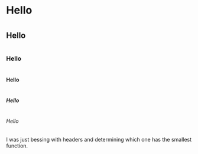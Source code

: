 # <h1>Hello</h1>
# <h2>Hello</h2>
# <h3>Hello</h3>
# <h4>Hello</h4>
# <h5>Hello</h5>
# <h6>Hello</h6>



I was just bessing with headers and determining which one has the smallest function.
